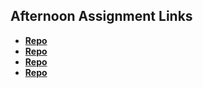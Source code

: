 ## Afternoon Assignment Links

* **[Repo](https://github.com/vince-gali/lateSpring23_gregslistMVC)**
* **[Repo](https://github.com/vince-gali/Vendr)**
* **[Repo](https://github.com/vince-gali/Game-Night)**
* **[Repo](https://github.com/vince-gali/AJVancattenburch/fruitSalad)**
